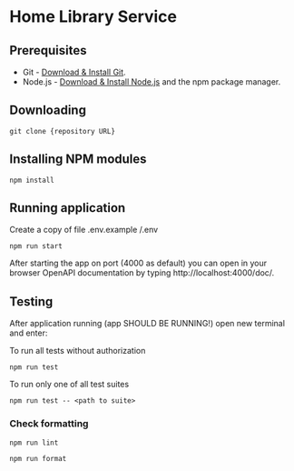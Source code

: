 # Home Library Service

## Prerequisites

- Git - [Download & Install Git](https://git-scm.com/downloads).
- Node.js - [Download & Install Node.js](https://nodejs.org/en/download/) and the npm package manager.

## Downloading

```
git clone {repository URL}
```

## Installing NPM modules

```
npm install
```

## Running application

Create a copy of file .env.example /.env

```
npm run start
```

After starting the app on port (4000 as default) you can open
in your browser OpenAPI documentation by typing http://localhost:4000/doc/.

## Testing

After application running (app SHOULD BE RUNNING!) open new terminal and enter:

To run all tests without authorization

```
npm run test
```

To run only one of all test suites

```
npm run test -- <path to suite>
```

### Check formatting

```
npm run lint
```

```
npm run format
```
